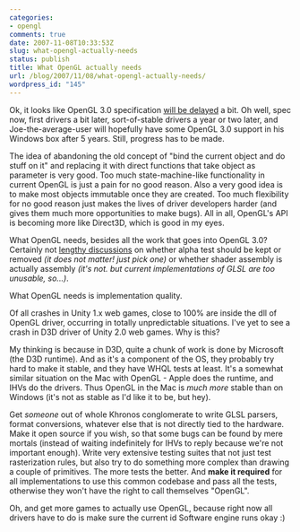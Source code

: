 ```yaml
---
categories:
- opengl
comments: true
date: 2007-11-08T10:33:53Z
slug: what-opengl-actually-needs
status: publish
title: What OpenGL actually needs
url: /blog/2007/11/08/what-opengl-actually-needs/
wordpress_id: "145"
---
```


Ok, it looks like OpenGL 3.0 specification [will be delayed](http://www.opengl.org/news/permalink/opengl_arb_announces_an_update_on_opengl_30/) a bit. Oh well, spec now, first drivers a bit later, sort-of-stable drivers a year or two later, and Joe-the-average-user will hopefully have some OpenGL 3.0 support in his Windows box after 5 years. Still, progress has to be made.

The idea of abandoning the old concept of "bind the current object and do stuff on it" and replacing it with direct functions that take object as parameter is very good. Too much state-machine-like functionality in current OpenGL is just a pain for no good reason. Also a very good idea is to make most objects immutable once they are created. Too much flexibility for no good reason just makes the lives of driver developers harder (and gives them much more opportunities to make bugs). All in all, OpenGL's API is becoming more like Direct3D, which is good in my eyes.

What OpenGL needs, besides all the work that goes into OpenGL 3.0? Certainly not [lengthy discussions](http://www.opengl.org/discussion_boards/ubbthreads.php?ubb=showflat&Number=229374) on whether alpha test should be kept or removed _(it does not matter! just pick one)_ or whether shader assembly is actually assembly _(it's not. but current implementations of GLSL are too unusable, so...)_.

What OpenGL needs is implementation quality.

Of all crashes in Unity 1.x web games, close to 100% are inside the dll of OpenGL driver, occurring in totally unpredictable situations. I've yet to see a crash in D3D driver of Unity 2.0 web games. Why is this?

My thinking is because in D3D, quite a chunk of work is done by Microsoft (the D3D runtime). And as it's a component of the OS, they probably try hard to make it stable, and they have WHQL tests at least. It's a somewhat similar situation on the Mac with OpenGL - Apple does the runtime, and IHVs do the drivers. Thus OpenGL in the Mac is _much more_ stable than on Windows (it's not as stable as I'd like it to be, but hey).

Get _someone_ out of whole Khronos conglomerate to write GLSL parsers, format conversions, whatever else that is not directly tied to the hardware. Make it open source if you wish, so that some bugs can be found by mere mortals (instead of waiting indefinitely for IHVs to reply because we're not important enough). Write very extensive testing suites that not just test rasterization rules, but also try to do something more complex than drawing a couple of primitives. The more tests the better. And **make it required** for all implementations to use this common codebase and pass all the tests, otherwise they won't have the right to call themselves "OpenGL".

Oh, and get more games to actually use OpenGL, because right now all drivers have to do is make sure the current id Software engine runs okay :)
